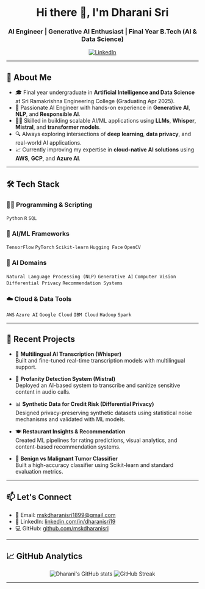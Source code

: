 <h1 align="center">Hi there 👋, I'm Dharani Sri</h1>
<h3 align="center">AI Engineer | Generative AI Enthusiast | Final Year B.Tech (AI & Data Science)</h3>

<p align="center">
  <a href="https://www.linkedin.com/in/dharanisri19/"><img src="https://img.shields.io/badge/LinkedIn-blue?style=flat-square&logo=linkedin" alt="LinkedIn"></a>
</p>

---

## 🧠 About Me

- 🎓 Final year undergraduate in **Artificial Intelligence and Data Science** at Sri Ramakrishna Engineering College (Graduating Apr 2025).
- 🔬 Passionate AI Engineer with hands-on experience in **Generative AI**, **NLP**, and **Responsible AI**.
- 🧑‍💻 Skilled in building scalable AI/ML applications using **LLMs**, **Whisper**, **Mistral**, and **transformer models**.
- 🔍 Always exploring intersections of **deep learning**, **data privacy**, and real-world AI applications.
- 📈 Currently improving my expertise in **cloud-native AI solutions** using **AWS**, **GCP**, and **Azure AI**.

---

## 🛠️ Tech Stack

### 👨‍💻 Programming & Scripting
`Python` `R` `SQL`

### 🧪 AI/ML Frameworks
`TensorFlow` `PyTorch` `Scikit-learn` `Hugging Face` `OpenCV`

### 🧠 AI Domains
`Natural Language Processing (NLP)` `Generative AI` `Computer Vision` `Differential Privacy` `Recommendation Systems`

### ☁️ Cloud & Data Tools
`AWS` `Azure AI` `Google Cloud` `IBM Cloud` `Hadoop` `Spark`

---

## 🔬 Recent Projects

- 🧠 **Multilingual AI Transcription (Whisper)**  
  Built and fine-tuned real-time transcription models with multilingual support.

- 🔐 **Profanity Detection System (Mistral)**  
  Deployed an AI-based system to transcribe and sanitize sensitive content in audio calls.

- 📊 **Synthetic Data for Credit Risk (Differential Privacy)**  
  Designed privacy-preserving synthetic datasets using statistical noise mechanisms and validated with ML models.

- 🍽️ **Restaurant Insights & Recommendation**  
  Created ML pipelines for rating predictions, visual analytics, and content-based recommendation systems.

- 🧬 **Benign vs Malignant Tumor Classifier**  
  Built a high-accuracy classifier using Scikit-learn and standard evaluation metrics.

---

## 📫 Let's Connect

- 📧 Email: mskdharanisri1899@gmail.com  
- 💼 LinkedIn: [linkedin.com/in/dharanisri19](https://linkedin.com/in/dharanisri19)  
- 💻 GitHub: [github.com/mskdharanisri](https://github.com/mskdharanisri)

---

## 📈 GitHub Analytics

<p align="center">
  <img src="https://github-readme-stats.vercel.app/api?username=mskdharanisri&show_icons=true&theme=tokyonight" alt="Dharani's GitHub stats" />
  <img src="https://github-readme-streak-stats.herokuapp.com/?user=mskdharanisri&theme=tokyonight" alt="GitHub Streak" />
</p>

---

<!-- Optional: Add visitor badge -->
<!-- ![Visitor Badge](https://komarev.com/ghpvc/?username=mskdharanisri&style=flat-square) -->


<!-- Optional: Add visitor badge -->
<!-- ![Visitor Badge](https://komarev.com/ghpvc/?username=mskdharanisri&style=flat-square) -->



<!--
**mskdharanisri/mskdharanisri** is a ✨ _special_ ✨ repository because its `README.md` (this file) appears on your GitHub profile.

Here are some ideas to get you started:

- 🔭 I’m currently working on ...
- 🌱 I’m currently learning ...
- 👯 I’m looking to collaborate on ...
- 🤔 I’m looking for help with ...
- 💬 Ask me about ...
- 📫 How to reach me: ...
- 😄 Pronouns: ...
- ⚡ Fun fact: ...
-->
